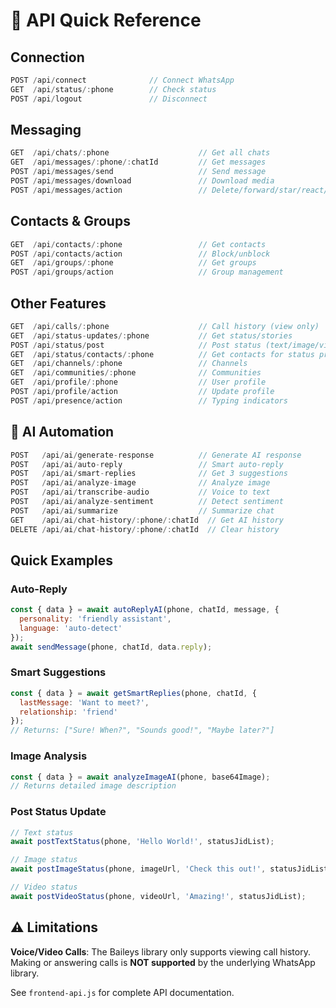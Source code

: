 # 🚀 API Quick Reference

## Connection
```javascript
POST /api/connect              // Connect WhatsApp
GET  /api/status/:phone        // Check status
POST /api/logout               // Disconnect
```

## Messaging
```javascript
GET  /api/chats/:phone                    // Get all chats
GET  /api/messages/:phone/:chatId         // Get messages
POST /api/messages/send                   // Send message
POST /api/messages/download               // Download media
POST /api/messages/action                 // Delete/forward/star/react/edit
```

## Contacts & Groups
```javascript
GET  /api/contacts/:phone                 // Get contacts
POST /api/contacts/action                 // Block/unblock
GET  /api/groups/:phone                   // Get groups
POST /api/groups/action                   // Group management
```

## Other Features
```javascript
GET  /api/calls/:phone                    // Call history (view only)
GET  /api/status-updates/:phone           // Get status/stories
POST /api/status/post                     // Post status (text/image/video/audio)
GET  /api/status/contacts/:phone          // Get contacts for status privacy
GET  /api/channels/:phone                 // Channels
GET  /api/communities/:phone              // Communities
GET  /api/profile/:phone                  // User profile
POST /api/profile/action                  // Update profile
POST /api/presence/action                 // Typing indicators
```

## 🤖 AI Automation
```javascript
POST   /api/ai/generate-response          // Generate AI response
POST   /api/ai/auto-reply                 // Smart auto-reply
POST   /api/ai/smart-replies              // Get 3 suggestions
POST   /api/ai/analyze-image              // Analyze image
POST   /api/ai/transcribe-audio           // Voice to text
POST   /api/ai/analyze-sentiment          // Detect sentiment
POST   /api/ai/summarize                  // Summarize chat
GET    /api/ai/chat-history/:phone/:chatId  // Get AI history
DELETE /api/ai/chat-history/:phone/:chatId  // Clear history
```

## Quick Examples

### Auto-Reply
```javascript
const { data } = await autoReplyAI(phone, chatId, message, {
  personality: 'friendly assistant',
  language: 'auto-detect'
});
await sendMessage(phone, chatId, data.reply);
```

### Smart Suggestions
```javascript
const { data } = await getSmartReplies(phone, chatId, {
  lastMessage: 'Want to meet?',
  relationship: 'friend'
});
// Returns: ["Sure! When?", "Sounds good!", "Maybe later?"]
```

### Image Analysis
```javascript
const { data } = await analyzeImageAI(phone, base64Image);
// Returns detailed image description
```

### Post Status Update
```javascript
// Text status
await postTextStatus(phone, 'Hello World!', statusJidList);

// Image status
await postImageStatus(phone, imageUrl, 'Check this out!', statusJidList);

// Video status
await postVideoStatus(phone, videoUrl, 'Amazing!', statusJidList);
```

## ⚠️ Limitations

**Voice/Video Calls**: The Baileys library only supports viewing call history. Making or answering calls is **NOT supported** by the underlying WhatsApp library.

See `frontend-api.js` for complete API documentation.

